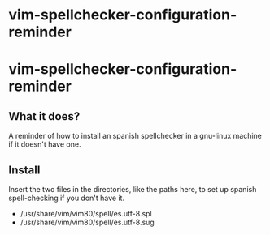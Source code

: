 <!---  -->
<!---       dP                dP       dP                                                          dP          -->
<!---       88                88       88                                                          88          -->
<!---       88d888b. .d8888b. 88d888b. 88d888b. .d8888b. .d8888b. .d8888b. .d8888b. .d8888b. .d888b88 .d8888b. -->
<!---       88'  `88 88'  `88 88'  `88 88'  `88 88ooood8 Y8ooooo. 88'  `"" 88'  `"" 88'  `88 88'  `88 88ooood8 -->
<!---       88    88 88.  .88 88.  .88 88.  .88 88.  ...       88 88.  ... 88.  ... 88.  .88 88.  .88 88.  ... -->
<!---       dP    dP `88888P' 88Y8888' 88Y8888' `88888P' `88888P' `88888P' `88888P' `88888P' `88888P8 `88888P' -->
<!---                                                                                                    -->
<!---                                                                                             -->
<!---                                   i8@@8Li.                t@8000                                   -->
<!---                                 .GitL:::GGGC;             G8ifGt80LtL11,.                          -->
<!---                                  C,Li;i8i;Ci:ti  i11i:;i::i00ii;;ifffi;;f@8                        -->
<!---                                  ,L;0L88iCf;L01f.   ,;  ifG0101f0t:;:;;;1GC                        -->
<!---                                    t@80CL0LfC,    ,1i :;ii CGti1;G8fi::fCiL:                       -->
<!---                                      L0C11tGf;      ,1;   L .;:.         Lii                       -->
<!---                                      ,i0fLGt;f1.    t:                    1.                       -->
<!---                                    ;0C8Li;t88L;:,,i  :t,          :1 .,  .t                        -->
<!---                                  18i;i;1fC8tL,      .             ,  1. :L                         -->
<!---                                1C:;G8Gf;f;             ::::      ;LG0t. iLG0CCi                    -->
<!---            ..t0fC0tGt,       iC:ifCGCt:             ;,    ;L  i G1G0C11CLCL1C88CGti                -->
<!---          ,Li;G01f01C::GC.   C8G1;:;:;              t           ii8@@@@@C  ;G81iGfitCtt1tf:         -->
<!---        .CiGtL,      :0:;8: Gi:i08@8.           ..                .ifft,       iL:.       .1        -->
<!---       .0CLfi          Ct;;08Cffti1.          .,                                f.  i   it:         -->
<!---       t1i:L            0GLf:::;;;i          ;.                                 i  :.  ;   ::       -->
<!---       0@@@;            ,iGt:::;:1          f                                    ;; ,i  i1ti        -->
<!---       C@@@.             18888@@8C         .f     :t11:                               t. i          -->
<!---       .8@0               G;:::;C8f      :;.L   ,i   , f                                            -->
<!---                          ff:C8L;;;: t81,:8::f..f    @1 1                                           -->
<!---                          G0i:::i8L10@8,,ff,f0L0. t@,.f.1                                           -->
<!---                           C1:18L:i8;88,:Lf8t:f:   : Lt:.                                           -->
<!---                           ,80C:::8t:L8f:G@G,:L   ,@8  i   ;i.                                      -->
<!---                            ,8:::t8i::C8C1@8CfG   f@G i ;;    ;1                                    -->
<!---                              tC:t8f::,;C8C1L0f     .G1f..1 G@,1                                    -->
<!---                                i0t01::::::f01,f1,iG0;1  Gf    1                                    -->
<!---                                   :tC00Lt:.      ;G,       8L1.           -->
<!---                          .LG:;                    f.  f@@1  t.            -->
<!---                      ,;.0ttC::::                   L   :t: ,:             -->
<!---                 i;ftttttttt8:::;                    .L.  :1.              -->
<!---             .:Gtttttfttttttttf;::;                                        -->
<!---         i8tttttft::Cttttttttt;::::                                        -->
<!---         tttC,.;;:::::fttttttttt::::;                                      -->
<!---       ,::1Lt8;:::::::tttttttttt;:::f                                      -->
<!---     8:0tttttttG;::::::;tttttttttt:::;                                     -->
<!---   CtfttttttttttG::::::::tttttttttt:::i                                    -->
<!---   ttttttttttttttt:::::::;tttttttttC:::                                    -->
<!---    Gtttttttttttttt:::::::Gtttttttttf::t                                   -->
<!---    .ttttttttttttttt:L.Cii;tttttttttL;f1                                   -->
<!---     Lttttttttttttttfift,8ttttttttff            -->
<!---      Gttttttttttttt0fttttttttt,                -->
<!---       tttttttt1GGttCtLtG8G                     -->
<!---        .1ft.i,.  t18i           GGGf;;;:::::;::i;:;C  -->
<!---                t          .ifi:::;:;1fft11if;L11LLf1itC8fi   -->
<!---                   ;  C8LttttCCLttttttttG1ft1f        -->
<!---                   :         t                             -->
<!---                  ;         ;                 Template-name    vim-spellchecker-configuration-reminder		 -->
<!---                 L        t                 -->
<!---               C       t                      	    Author	 Lucas_C/llucbrell/hobbescode         -->
<!---                 8    C                       -->
<!---                 ;Ct                          	    License    	GNU-license        -->
<!---  -->
<!---  -->

# vim-spellchecker-configuration-reminder 


# vim-spellchecker-configuration-reminder 

## What it does?

A reminder of how to install an spanish spellchecker in a gnu-linux machine if it doesn't have one.

## Install

Insert the two files in the directories, like the paths here, to set up spanish spell-checking if you don't have it. 

* /usr/share/vim/vim80/spell/es.utf-8.spl
* /usr/share/vim/vim80/spell/es.utf-8.sug
